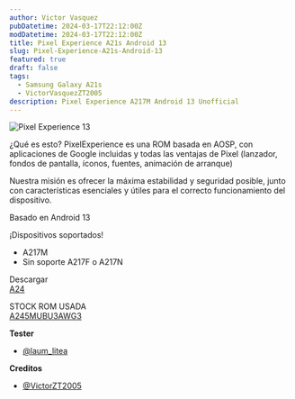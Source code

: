 ```yaml
---
author: Victor Vasquez
pubDatetime: 2024-03-17T22:12:00Z
modDatetime: 2024-03-17T22:12:00Z
title: Pixel Experience A21s Android 13
slug: Pixel-Experience-A21s-Android-13
featured: true
draft: false
tags:
  - Samsung Galaxy A21s
  - VictorVasquezZT2005
description: Pixel Experience A217M Android 13 Unofficial
---
```

<Image src="https://raw.githubusercontent.com/VictorVasquezZT2005/ZTForum-Cloud/main/img/posts/pixel-experience-13-a21s.jpg" alt="Pixel Experience 13"/>

¿Qué es esto?
PixelExperience es una ROM basada en AOSP, con aplicaciones de Google incluidas y todas las ventajas de Pixel (lanzador, fondos de pantalla, íconos, fuentes, animación de arranque)

Nuestra misión es ofrecer la máxima estabilidad y seguridad posible, junto con características esenciales y útiles para el correcto funcionamiento del dispositivo.

Basado en Android 13


¡Dispositivos soportados!
- A217M
- Sin soporte A217F o A217N

Descargar
<br>
<a href="https://github.com/VictorVasquezZT2005/PIXEL-EXPERIENCE-A217M/releases/tag/PIXEL-EXPERIENSE-13-A217M">A24</a>

STOCK ROM USADA
<br>
<a href="https://samfw.com/firmware/SM-A217M/ZTO/A217MUBSBDWK1">A245MUBU3AWG3</a>

<strong>Tester</strong>
- <a href="https://t.me/jaum_lite">@laum_litea</a>

<strong>Creditos</strong>
- <a href="https://t.me/VictorZT2005">@VictorZT2005</a>